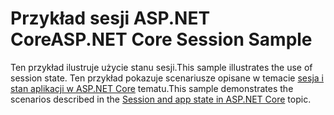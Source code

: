 # <a name="aspnet-core-session-sample"></a><span data-ttu-id="df6aa-101">Przykład sesji ASP.NET Core</span><span class="sxs-lookup"><span data-stu-id="df6aa-101">ASP.NET Core Session Sample</span></span>

<span data-ttu-id="df6aa-102">Ten przykład ilustruje użycie stanu sesji.</span><span class="sxs-lookup"><span data-stu-id="df6aa-102">This sample illustrates the use of session state.</span></span> <span data-ttu-id="df6aa-103">Ten przykład pokazuje scenariusze opisane w temacie [sesja i stan aplikacji w ASP.NET Core](https://docs.microsoft.com/aspnet/core/fundamentals/app-state) tematu.</span><span class="sxs-lookup"><span data-stu-id="df6aa-103">This sample demonstrates the scenarios described in the [Session and app state in ASP.NET Core](https://docs.microsoft.com/aspnet/core/fundamentals/app-state) topic.</span></span>
